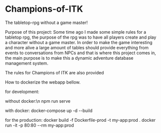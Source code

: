 # Champions-of-ITK
The tabletop-rpg without a game master!

Purpose of this project:
Some time ago I made some simple rules for a tabletop rpg,
the purpose of the rpg was to have all players create and
play a character without a game master. In order to make
the game interesting and more alive a large amount of tables
should provide everything from events to conversations from
NPCs and that is where this project comes in, the main purpose
is to make this a dynamic adventure database management system.

The rules for Champions of ITK are also provided

How to dockerize the webapp bellow.

for development:

without docker:\n
npm run serve

with docker:
docker-compose up -d --build

for the production:
docker build -f Dockerfile-prod -t my-app:prod .
docker run -it -p 80:80 --rm my-app:prod
